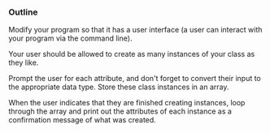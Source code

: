 ### Outline
Modify your program so that it has a user interface (a user can interact with your program via the command line).

Your user should be allowed to create as many instances of your class as they like.

Prompt the user for each attribute, and don't forget to convert their input to the appropriate data type. Store these class instances in an array.

When the user indicates that they are finished creating instances, loop through the array and print out the attributes of each instance as a confirmation message of what was created.